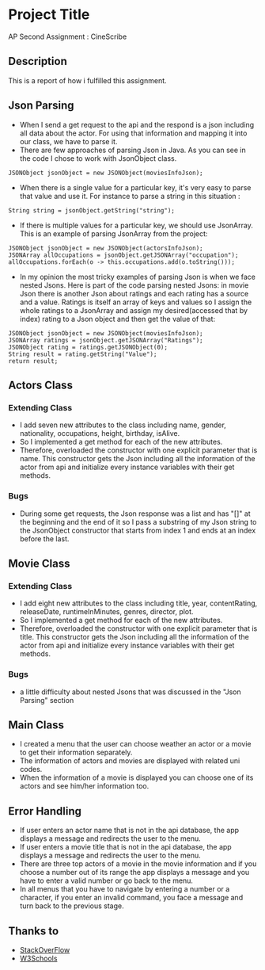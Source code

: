 # Project Title

AP Second Assignment :  CineScribe

## Description

This is a report of how i fulfilled this assignment.

## Json Parsing

* When I send a get request to the api and the respond is a json including all data about the actor. For using that information and mapping it into our class, we have to parse it.
* There are few approaches of parsing Json in Java. As you can see in the code I chose to work with JsonObject class.
```
JSONObject jsonObject = new JSONObject(moviesInfoJson);
```
* When there is a single value for a particular key, it's very easy to parse that value and use it. For instance to parse a string in this situation :
```
String string = jsonObject.getString("string");
```
* If there is multiple values for a particular key, we should use JsonArray. This is an example of parsing JsonArray from the project:
```
JSONObject jsonObject = new JSONObject(actorsInfoJson);
JSONArray allOccupations = jsonObject.getJSONArray("occupation");
allOccupations.forEach(o -> this.occupations.add(o.toString()));
```
* In my opinion the most tricky examples of parsing Json is when we face nested Jsons. Here is part of the code parsing nested Jsons: in movie Json there is another Json about ratings and each rating has a source and a value. Ratings is itself an array of keys and values so I assign the whole ratings to a JsonArray and assign my desired(accessed that by index) rating to a Json object and then get the value of that:   
```
JSONObject jsonObject = new JSONObject(moviesInfoJson);
JSONArray ratings = jsonObject.getJSONArray("Ratings");
JSONObject rating = ratings.getJSONObject(0);
String result = rating.getString("Value");
return result;
```

## Actors Class

### Extending Class

* I add seven new attributes to the class including name, gender, nationality, occupations, height, birthday, isAlive.
* So I implemented a get method for each of the new attributes.
* Therefore, overloaded the constructor with one explicit parameter that is name. This constructor gets the Json including all the information of the actor from api and initialize every instance variables with their get methods. 

### Bugs

* During some get requests, the Json response was a list and has "[]" at the beginning and the end of it so I pass a substring of my Json string to the JsonObject constructor that starts from index 1 and ends at an index before the last. 

## Movie Class

### Extending Class

* I add eight new attributes to the class including title, year, contentRating, releaseDate, runtimeInMinutes, genres, director, plot.
* So I implemented a get method for each of the new attributes.
* Therefore, overloaded the constructor with one explicit parameter that is title. This constructor gets the Json including all the information of the actor from api and initialize every instance variables with their get methods.

### Bugs

* a little difficulty about nested Jsons that was discussed in the "Json Parsing" section 

## Main Class

* I created a menu that the user can choose weather an actor or a movie to get their information separately.
* The information of actors and movies are displayed with related uni codes.
* When the information of a movie is displayed you can choose one of its actors and see him/her information too.

## Error Handling

* If user enters an actor name that is not in the api database, the app displays a message and redirects the user to the menu.
* If user enters a movie title that is not in the api database, the app displays a message and redirects the user to the menu.
* There are three top actors of a movie in the movie information and if you choose a number out of its range the app displays a message and you have to enter a valid number or go back to the menu.
* In all menus that you have to navigate by entering a number or a character, if you enter an invalid command, you face a message and turn back to the previous stage. 

## Thanks to

* [StackOverFlow](https://stackoverflow.com)
* [W3Schools](https://www.w3schools.com/Java)